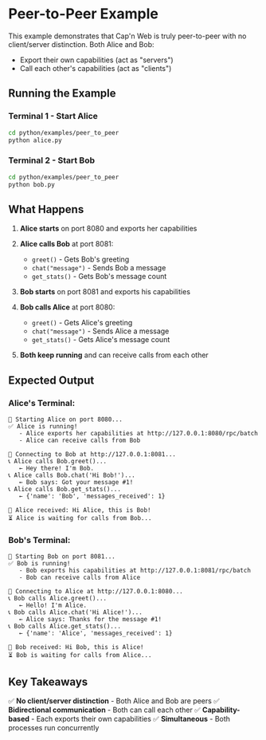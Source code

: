 # Peer-to-Peer Example

This example demonstrates that Cap'n Web is truly peer-to-peer with no client/server distinction. Both Alice and Bob:
- Export their own capabilities (act as "servers")
- Call each other's capabilities (act as "clients")

## Running the Example

### Terminal 1 - Start Alice
```bash
cd python/examples/peer_to_peer
python alice.py
```

### Terminal 2 - Start Bob
```bash
cd python/examples/peer_to_peer
python bob.py
```

## What Happens

1. **Alice starts** on port 8080 and exports her capabilities
2. **Alice calls Bob** at port 8081:
   - `greet()` - Gets Bob's greeting
   - `chat("message")` - Sends Bob a message
   - `get_stats()` - Gets Bob's message count

3. **Bob starts** on port 8081 and exports his capabilities
4. **Bob calls Alice** at port 8080:
   - `greet()` - Gets Alice's greeting
   - `chat("message")` - Sends Alice a message
   - `get_stats()` - Gets Alice's message count

5. **Both keep running** and can receive calls from each other

## Expected Output

### Alice's Terminal:
```
🚀 Starting Alice on port 8080...
✅ Alice is running!
   - Alice exports her capabilities at http://127.0.0.1:8080/rpc/batch
   - Alice can receive calls from Bob

🔗 Connecting to Bob at http://127.0.0.1:8081...
📞 Alice calls Bob.greet()...
   ← Hey there! I'm Bob.
📞 Alice calls Bob.chat('Hi Bob!')...
   ← Bob says: Got your message #1!
📞 Alice calls Bob.get_stats()...
   ← {'name': 'Bob', 'messages_received': 1}

📨 Alice received: Hi Alice, this is Bob!
⏳ Alice is waiting for calls from Bob...
```

### Bob's Terminal:
```
🚀 Starting Bob on port 8081...
✅ Bob is running!
   - Bob exports his capabilities at http://127.0.0.1:8081/rpc/batch
   - Bob can receive calls from Alice

🔗 Connecting to Alice at http://127.0.0.1:8080...
📞 Bob calls Alice.greet()...
   ← Hello! I'm Alice.
📞 Bob calls Alice.chat('Hi Alice!')...
   ← Alice says: Thanks for the message #1!
📞 Bob calls Alice.get_stats()...
   ← {'name': 'Alice', 'messages_received': 1}

📨 Bob received: Hi Bob, this is Alice!
⏳ Bob is waiting for calls from Alice...
```

## Key Takeaways

✅ **No client/server distinction** - Both Alice and Bob are peers
✅ **Bidirectional communication** - Both can call each other
✅ **Capability-based** - Each exports their own capabilities
✅ **Simultaneous** - Both processes run concurrently
